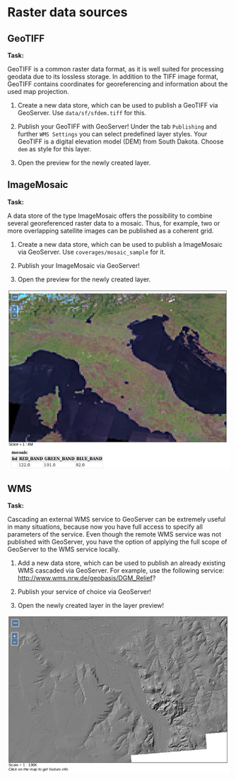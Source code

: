 # Raster data sources

## GeoTIFF

**Task:**

GeoTIFF is a common raster data format, as it is well suited for processing geodata due to its lossless storage. In addition to the TIFF image format, GeoTIFF contains coordinates for georeferencing and information about the used map projection.

1. Create a new data store, which can be used to publish a GeoTIFF via GeoServer. Use `data/sf/sfdem.tiff` for this.

2. Publish your GeoTIFF with GeoServer! Under the tab `Publishing` and further `WMS Settings` you can select predefined layer styles. Your GeoTIFF is a digital elevation model (DEM) from South Dakota.
Choose `dem` as style for this layer.

3. Open the preview for the newly created layer.

## ImageMosaic

**Task:**

A data store of the type ImageMosaic offers the possibility to combine several georeferenced raster data to a mosaic.
Thus, for example, two or more overlapping satellite images can be published as a coherent grid.

1. Create a new data store, which can be used to publish a ImageMosaic via GeoServer. Use `coverages/mosaic_sample` for it.

2. Publish your ImageMosaic via GeoServer!

3. Open the preview for the newly created layer.

![Mosaic of several satellite images.](../../assets/raster2.png)

## WMS

**Task:**

Cascading an external WMS service to GeoServer can be extremely useful in many situations, because now you have full access to specify all parameters of the service. Even though the remote WMS service was not published with GeoServer, you have the option of applying the full scope of GeoServer to the WMS service locally.

1. Add a new data store, which can be used to publish an already existing WMS cascaded via GeoServer. For example, use the following service: http://www.wms.nrw.de/geobasis/DGM_Relief?

2. Publish your service of choice via GeoServer!

3. Open the newly created layer in the layer preview!

![High resolution DEM of Bonn (GeoBasis NRW 2017).](../../assets/raster3.png)
